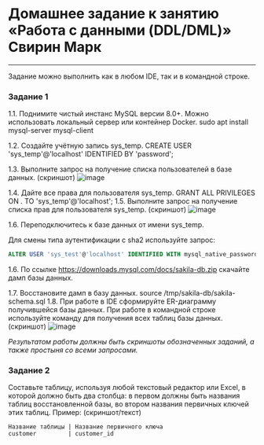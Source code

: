 # Домашнее задание к занятию «Работа с данными (DDL/DML)» Свирин Марк

---

Задание можно выполнить как в любом IDE, так и в командной строке.

### Задание 1
1.1. Поднимите чистый инстанс MySQL версии 8.0+. Можно использовать локальный сервер или контейнер Docker.
sudo apt install mysql-server mysql-client

1.2. Создайте учётную запись sys_temp. 
CREATE USER 'sys_temp'@'localhost' IDENTIFIED BY 'password';

1.3. Выполните запрос на получение списка пользователей в базе данных. (скриншот)
![image](https://github.com/svmarkst/netology-hw/assets/110044256/f21d7a1b-9044-4393-b5d8-3f987a6e16f6)

1.4. Дайте все права для пользователя sys_temp. 
GRANT ALL PRIVILEGES ON *.* TO 'sys_temp'@'localhost';
1.5. Выполните запрос на получение списка прав для пользователя sys_temp. (скриншот)
![image](https://github.com/svmarkst/netology-hw/assets/110044256/e1bb9c77-1fb4-4311-96b1-a7bfb9045e16)

1.6. Переподключитесь к базе данных от имени sys_temp.

Для смены типа аутентификации с sha2 используйте запрос: 
```sql
ALTER USER 'sys_test'@'localhost' IDENTIFIED WITH mysql_native_password BY 'password';
```
1.6. По ссылке https://downloads.mysql.com/docs/sakila-db.zip скачайте дамп базы данных.

1.7. Восстановите дамп в базу данных.
source /tmp/sakila-db/sakila-schema.sql
1.8. При работе в IDE сформируйте ER-диаграмму получившейся базы данных. При работе в командной строке используйте команду для получения всех таблиц базы данных. (скриншот)
![image](https://github.com/svmarkst/netology-hw/assets/110044256/0bf58c28-14a7-4817-a9a3-8f2388db5c8a)

*Результатом работы должны быть скриншоты обозначенных заданий, а также простыня со всеми запросами.*


### Задание 2
Составьте таблицу, используя любой текстовый редактор или Excel, в которой должно быть два столбца: в первом должны быть названия таблиц восстановленной базы, во втором названия первичных ключей этих таблиц. Пример: (скриншот/текст)
```
Название таблицы | Название первичного ключа
customer         | customer_id
```
